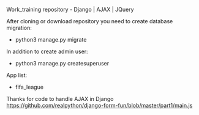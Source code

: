 Work_training repository - Django | AJAX | JQuery

After cloning or download repository you need to create database migration:
- python3 manage.py migrate

In addition to create admin user:
- python3 manage.py createsuperuser

App list:
- fifa_league




Thanks for code to handle AJAX in Django https://github.com/realpython/django-form-fun/blob/master/part1/main.js
